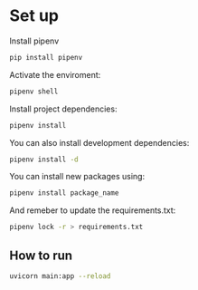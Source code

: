 # Set up 

Install pipenv

```bash
pip install pipenv

```

Activate the enviroment:

```bash
pipenv shell
```

Install project dependencies:

```bash
pipenv install
```

You can also install development dependencies:

```bash
pipenv install -d
```

You can install new packages using:

```bash
pipenv install package_name
```

And remeber to update the requirements.txt:

```bash
pipenv lock -r > requirements.txt
```

## How to run

```bash
uvicorn main:app --reload
```